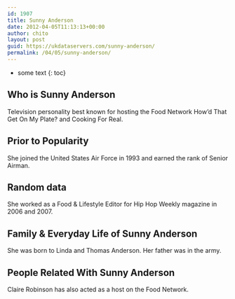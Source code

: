 ```yaml
---
id: 1907
title: Sunny Anderson
date: 2012-04-05T11:13:13+00:00
author: chito
layout: post
guid: https://ukdataservers.com/sunny-anderson/
permalink: /04/05/sunny-anderson/
---
```


* some text
{: toc}
          
          
## Who is  Sunny Anderson
                  
                  
                  
Television personality best known for hosting the Food Network How&#8217;d That Get On My Plate? and Cooking For Real.
                  
                
                
                
## Prior to Popularity 
                  
                  
                  
She joined the United States Air Force in 1993 and earned the rank of Senior Airman.
                  
                
                
                
## Random data 
                  
                  
                  
She worked as a Food & Lifestyle Editor for Hip Hop Weekly magazine in 2006 and 2007.
                  
                
                
                
## Family & Everyday Life of Sunny Anderson
                  
                  
                  
She was born to Linda and Thomas Anderson. Her father was in the army. 
                  
                
                
                
## People Related With  Sunny Anderson
                  
                  
                  
Claire Robinson has also acted as a host on the Food Network.
                  
                
              
            
          
          
          
    
    
  
